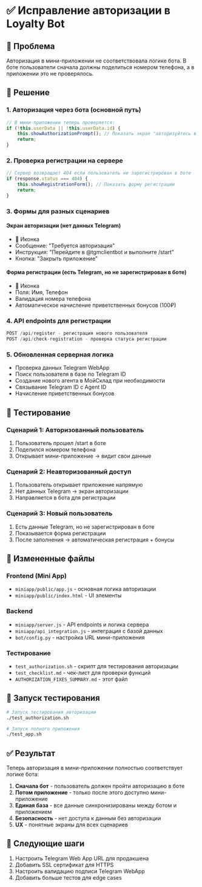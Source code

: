 # ✅ Исправление авторизации в Loyalty Bot

## 🔧 Проблема
Авторизация в мини-приложении не соответствовала логике бота. В боте пользователи сначала должны поделиться номером телефона, а в приложении это не проверялось.

## 🎯 Решение

### 1. **Авторизация через бота (основной путь)**
```javascript
// В мини-приложении теперь проверяется:
if (!this.userData || !this.userData.id) {
    this.showAuthorizationPrompt(); // Показать экран "авторизуйтесь в боте"
    return;
}
```

### 2. **Проверка регистрации на сервере**
```javascript
// Сервер возвращает 404 если пользователь не зарегистрирован в боте
if (response.status === 404) {
    this.showRegistrationForm(); // Показать форму регистрации
    return;
}
```

### 3. **Формы для разных сценариев**

#### Экран авторизации (нет данных Telegram)
- 🔐 Иконка
- Сообщение: "Требуется авторизация"
- Инструкция: "Перейдите в @tgmclientbot и выполните /start"
- Кнопка: "Закрыть приложение"

#### Форма регистрации (есть Telegram, но не зарегистрирован в боте)
- 📱 Иконка
- Поля: Имя, Телефон
- Валидация номера телефона
- Автоматическое начисление приветственных бонусов (100₽)

### 4. **API endpoints для регистрации**
```javascript
POST /api/register - регистрация нового пользователя
POST /api/check-registration - проверка статуса регистрации
```

### 5. **Обновленная серверная логика**
- Проверка данных Telegram WebApp
- Поиск пользователя в базе по Telegram ID
- Создание нового агента в МойСклад при необходимости
- Связывание Telegram ID с Agent ID
- Начисление приветственных бонусов

## 🧪 Тестирование

### Сценарий 1: Авторизованный пользователь
1. Пользователь прошел /start в боте
2. Поделился номером телефона
3. Открывает мини-приложение → видит свои данные

### Сценарий 2: Неавторизованный доступ
1. Пользователь открывает приложение напрямую
2. Нет данных Telegram → экран авторизации
3. Направляется в бота для регистрации

### Сценарий 3: Новый пользователь
1. Есть данные Telegram, но не зарегистрирован в боте
2. Показывается форма регистрации
3. После заполнения → автоматическая регистрация + бонусы

## 📁 Измененные файлы

### Frontend (Mini App)
- `miniapp/public/app.js` - основная логика авторизации
- `miniapp/public/index.html` - UI элементы

### Backend
- `miniapp/server.js` - API endpoints и логика сервера
- `miniapp/api_integration.js` - интеграция с базой данных
- `bot/config.py` - настройка URL мини-приложения

### Тестирование
- `test_authorization.sh` - скрипт для тестирования авторизации
- `test_checklist.md` - чек-лист для проверки функций
- `AUTHORIZATION_FIXES_SUMMARY.md` - этот файл

## 🚀 Запуск тестирования

```bash
# Запуск тестирования авторизации
./test_authorization.sh

# Запуск полного приложения
./test_app.sh
```

## ✅ Результат

Теперь авторизация в мини-приложении полностью соответствует логике бота:

1. **Сначала бот** - пользователь должен пройти авторизацию в боте
2. **Потом приложение** - только после этого доступно мини-приложение
3. **Единая база** - все данные синхронизированы между ботом и приложением
4. **Безопасность** - нет доступа к данным без авторизации
5. **UX** - понятные экраны для всех сценариев

## 🔄 Следующие шаги

1. Настроить Telegram Web App URL для продакшена
2. Добавить SSL сертификат для HTTPS
3. Настроить валидацию подписи Telegram WebApp
4. Добавить больше тестов для edge cases
